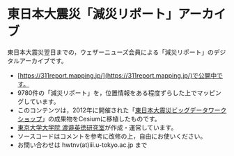 # 東日本大震災「減災リポート」アーカイブ

東日本大震災翌日までの，ウェザーニューズ会員による「減災リポート」のデジタルアーカイブです。
- [https://311report.mapping.jp/](https://311report.mapping.jp/)で公開中です。
- 9780件の「減災リポート」を，位置情報をある程度ずらした上でマッピングしています。
- このコンテンツは，2012年に開催された「[東日本大震災ビッグデータワークショップ](https://sites.google.com/site/prj311/)」の成果物をCesiumに移植したものです。
- [東京大学大学院 渡邉英徳研究室](https://labo.wtnv.jp/)が作成・運営しています。
- ソースコードはコメントを参考に改修の上，自由にお使いください。
- お問い合わせは hwtnv(at)iii.u-tokyo.ac.jp まで
